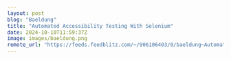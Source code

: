 ```yaml
---
layout: post
blog: "Baeldung"
title: "Automated Accessibility Testing With Selenium"
date: 2024-10-10T11:59:37Z
image: images/baeldung.png
remote_url: "https://feeds.feedblitz.com/~/906106403/0/baeldung~Automated-Accessibility-Testing-With-Selenium"
---
```

